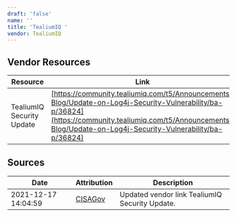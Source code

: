 ```yaml
---
draft: 'false'
name: ''
title: 'TealiumIQ '
vendor: TealiumIQ
---
```


## Vendor Resources
| Resource | Link |
| --- | --- |
| TealiumIQ Security Update | [https://community.tealiumiq.com/t5/Announcements-Blog/Update-on-Log4j-Security-Vulnerability/ba-p/36824](https://community.tealiumiq.com/t5/Announcements-Blog/Update-on-Log4j-Security-Vulnerability/ba-p/36824) |



## Sources
| Date | Attribution | Description |
| --- | --- | --- |
| 2021-12-17 14:04:59 | [CISAGov](https://raw.githubusercontent.com/cisagov/log4j-affected-db/develop/README.md) | Updated vendor link TealiumIQ Security Update.  |
